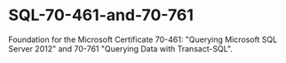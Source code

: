 # SQL-70-461-and-70-761

Foundation for the Microsoft Certificate 70-461: "Querying Microsoft SQL Server 2012" and 70-761 "Querying Data with Transact-SQL".
